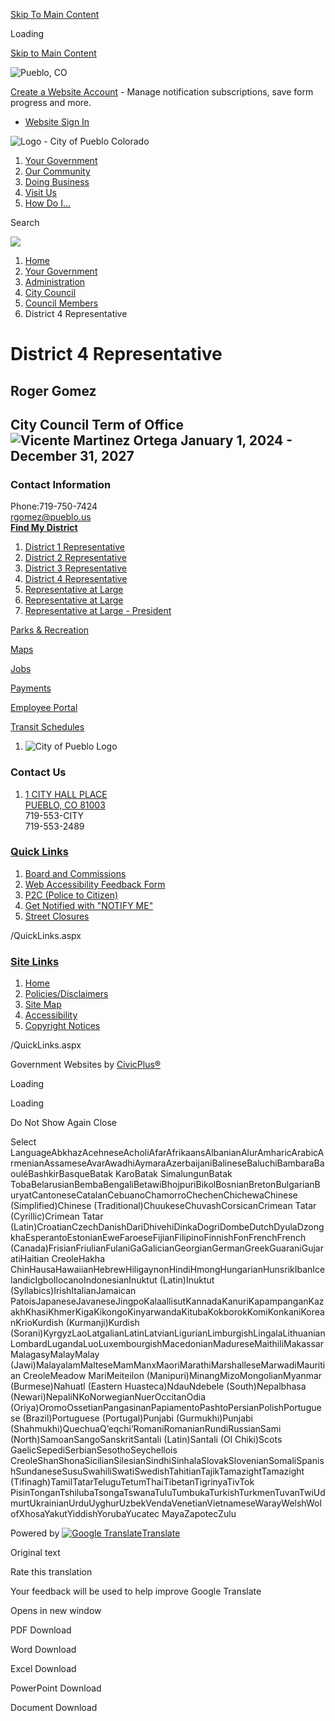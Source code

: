 [Skip To Main Content](https://www.pueblo.us/576/District-4-Representative/)

Loading

[Skip to Main Content](https://www.pueblo.us/576/District-4-Representative/)

![Pueblo, CO](https://www.pueblo.us/ImageRepository/Document?documentID=34614)

[Create a Website Account](https://www.pueblo.us/MyAccount/ProfileCreate) - Manage notification subscriptions, save form progress and more.   

- [Website Sign In](https://www.pueblo.us/MyAccount)

![Logo - City of Pueblo Colorado ](https://www.pueblo.us/ImageRepository/Document?documentID=34611)

1. [Your Government](https://www.pueblo.us/27/Your-Government)
2. [Our Community](https://www.pueblo.us/31/Our-Community)
3. [Doing Business](https://www.pueblo.us/35/Doing-Business)
4. [Visit Us](https://www.pueblo.us/9/Visit-Us)
5. [How Do I...](https://www.pueblo.us/644/How-Do-I)

Search

![](https://www.pueblo.us/ImageRepository/Document?documentID=34650)

1. [Home](https://www.pueblo.us)
2. [Your Government](https://www.pueblo.us/27/Your-Government)
3. [Administration](https://www.pueblo.us/1608/Administration)
4. [City Council](https://www.pueblo.us/86/City-Council)
5. [Council Members](https://www.pueblo.us/585/Council-Members)
6. District 4 Representative

# District 4 Representative

## Roger Gomez

## **City Council Term of Office  ![Vicente Martinez Ortega](https://www.pueblo.us/ImageRepository/Document?documentId=36096)** **January 1, 2024 - December 31, 2027**

### **Contact Information**

Phone:719-750-7424  
[rgomez@pueblo.us](mailto:rgomez@pueblo.us)  
[**Find My District**](https://puebloco.hub.arcgis.com/apps/20441c68835c4e2bb410084685d6d160/explore)

1. [District 1 Representative](https://www.pueblo.us/577/District-1-Representative)
2. [District 2 Representative](https://www.pueblo.us/578/District-2-Representative)
3. [District 3 Representative](https://www.pueblo.us/579/District-3-Representative)
4. [District 4 Representative](https://www.pueblo.us/576/District-4-Representative)
5. [Representative at Large](https://www.pueblo.us/581/Representative-at-Large)
6. [Representative at Large](https://www.pueblo.us/2563/Representative-at-Large)
7. [Representative at Large - President](https://www.pueblo.us/580/Representative-at-Large---President)

[Parks &amp; Recreation](https://www.pueblo.us/100/Parks-Recreation)

[Maps](https://www.pueblo.us/1715/GIS-Portal)

[Jobs](https://www.pueblo.us/2462)

[Payments](https://www.pueblo.us/687/Online-Payments)

[Employee Portal](https://www.pueblo.us/768/Employee-Portal)

[Transit Schedules](https://www.pueblo.us/492/Bus-Schedules)

1. ![City of Pueblo Logo](https://www.pueblo.us/ImageRepository/Document?documentId=34628)

### Contact Us

1. [1 CITY HALL PLACE  
   PUEBLO, CO 81003](https://www.google.com/maps/dir//1+City+Hall+Place,+Pueblo,+CO+81003/data=!4m6!4m5!1m1!4e2!1m2!1m1!1s0x8713a31d458b6c7d:0xf05cfe46b069b156?sa=X&ved=1t%3A707&ictx=111)  
   719-553-CITY  
   719-553-2489

### [Quick Links](https://www.pueblo.us/QuickLinks.aspx?CID=74)

1. [Board and Commissions](https://www.pueblo.us/84/Boards-Commissions)
2. [Web Accessibility Feedback Form](https://puebloco-it-information-technology.app.transform.civicplus.com/forms/44101)
3. [P2C (Police to Citizen)](https://pueblo.policetocitizen.com/Home)
4. [Get Notified with "NOTIFY ME"](https://www.pueblo.us/notifyme)
5. [Street Closures](https://www.pueblo.us/1410/Street-Closures)

/QuickLinks.aspx

### [Site Links](https://www.pueblo.us/QuickLinks.aspx?CID=75)

1. [Home](https://www.pueblo.us)
2. [Policies/Disclaimers](https://www.pueblo.us/695/Disclaimers)
3. [Site Map](https://www.pueblo.us/sitemap.aspx)
4. [Accessibility](https://www.pueblo.us/accessibility)
5. [Copyright Notices](https://www.pueblo.us/site/copyright)

/QuickLinks.aspx

Government Websites by [CivicPlus®](https://www.civicplus.com)

Loading

Loading

Do Not Show Again Close

Select LanguageAbkhazAcehneseAcholiAfarAfrikaansAlbanianAlurAmharicArabicArmenianAssameseAvarAwadhiAymaraAzerbaijaniBalineseBaluchiBambaraBaouléBashkirBasqueBatak KaroBatak SimalungunBatak TobaBelarusianBembaBengaliBetawiBhojpuriBikolBosnianBretonBulgarianBuryatCantoneseCatalanCebuanoChamorroChechenChichewaChinese (Simplified)Chinese (Traditional)ChuukeseChuvashCorsicanCrimean Tatar (Cyrillic)Crimean Tatar (Latin)CroatianCzechDanishDariDhivehiDinkaDogriDombeDutchDyulaDzongkhaEsperantoEstonianEweFaroeseFijianFilipinoFinnishFonFrenchFrench (Canada)FrisianFriulianFulaniGaGalicianGeorgianGermanGreekGuaraniGujaratiHaitian CreoleHakha ChinHausaHawaiianHebrewHiligaynonHindiHmongHungarianHunsrikIbanIcelandicIgboIlocanoIndonesianInuktut (Latin)Inuktut (Syllabics)IrishItalianJamaican PatoisJapaneseJavaneseJingpoKalaallisutKannadaKanuriKapampanganKazakhKhasiKhmerKigaKikongoKinyarwandaKitubaKokborokKomiKonkaniKoreanKrioKurdish (Kurmanji)Kurdish (Sorani)KyrgyzLaoLatgalianLatinLatvianLigurianLimburgishLingalaLithuanianLombardLugandaLuoLuxembourgishMacedonianMadureseMaithiliMakassarMalagasyMalayMalay (Jawi)MalayalamMalteseMamManxMaoriMarathiMarshalleseMarwadiMauritian CreoleMeadow MariMeiteilon (Manipuri)MinangMizoMongolianMyanmar (Burmese)Nahuatl (Eastern Huasteca)NdauNdebele (South)Nepalbhasa (Newari)NepaliNKoNorwegianNuerOccitanOdia (Oriya)OromoOssetianPangasinanPapiamentoPashtoPersianPolishPortuguese (Brazil)Portuguese (Portugal)Punjabi (Gurmukhi)Punjabi (Shahmukhi)QuechuaQʼeqchiʼRomaniRomanianRundiRussianSami (North)SamoanSangoSanskritSantali (Latin)Santali (Ol Chiki)Scots GaelicSepediSerbianSesothoSeychellois CreoleShanShonaSicilianSilesianSindhiSinhalaSlovakSlovenianSomaliSpanishSundaneseSusuSwahiliSwatiSwedishTahitianTajikTamazightTamazight (Tifinagh)TamilTatarTeluguTetumThaiTibetanTigrinyaTivTok PisinTonganTshilubaTsongaTswanaTuluTumbukaTurkishTurkmenTuvanTwiUdmurtUkrainianUrduUyghurUzbekVendaVenetianVietnameseWarayWelshWolofXhosaYakutYiddishYorubaYucatec MayaZapotecZulu

Powered by [![Google Translate](https://www.gstatic.com/images/branding/googlelogo/1x/googlelogo_color_42x16dp.png)Translate](https://translate.google.com)

Original text

Rate this translation

Your feedback will be used to help improve Google Translate

Opens in new window

PDF Download

Word Download

Excel Download

PowerPoint Download

Document Download